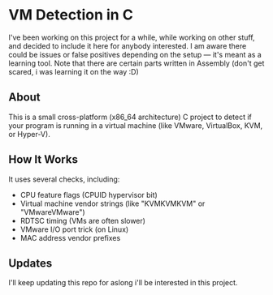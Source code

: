 # VM Detection in C

I've been working on this project for a while, while working on other stuff, and decided to include it here for anybody interested. I am aware there could be issues or false positives depending on the setup — it's meant as a learning tool. Note that there are certain parts written in Assembly (don't get scared, i was learning it on the way :D)

## About

This is a small cross-platform (x86_64 architecture) C project to detect if your program is running in a virtual machine (like VMware, VirtualBox, KVM, or Hyper-V).

## How It Works

It uses several checks, including:

- CPU feature flags (CPUID hypervisor bit)
- Virtual machine vendor strings (like "KVMKVMKVM" or "VMwareVMware")
- RDTSC timing (VMs are often slower)
- VMware I/O port trick (on Linux)
- MAC address vendor prefixes

## Updates
I'll keep updating this repo for aslong i'll be interested in this project.
